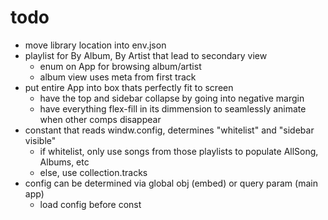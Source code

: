 # todo

- move library location into env.json
- playlist for By Album, By Artist that lead to secondary view
  - enum on App for browsing album/artist
  - album view uses meta from first track
- put entire App into box thats perfectly fit to screen
  - have the top and sidebar collapse by going into negative margin
  - have everything flex-fill in its dimmension to seamlessly animate when other comps disappear
- constant that reads windw.config, determines "whitelist" and "sidebar visible"
  - if whitelist, only use songs from those playlists to populate AllSong, Albums, etc
  - else, use collection.tracks
- config can be determined via global obj (embed) or query param (main app)
  - load config before const

